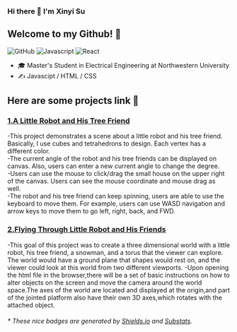 ### Hi there 👋 I'm Xinyi Su  
<h2>Welcome to my Github! 🤗</h2>


![GitHub](https://img.shields.io/badge/Github-SXY-C9BAD7)
![Javascript](https://img.shields.io/badge/Javascript-fluent-success)
![React](https://img.shields.io/badge/React-famework-lightgrey)

- 🎓  Master's Student in Electrical Engineering at Northwestern University
- ✍️  Javascipt / HTML / CSS
 
<h2>Here are some projects link 📖 </h2>
<h3><a href="https://suxinyigenius.github.io/Project%20A/">1.A Little Robot and His Tree Friend </a></h3>
-This project demonstrates a scene about a little robot and his tree friend. Basically, I use cubes and tetrahedrons to design. Each vertex has a different color.<br>
-The current angle of the robot and his tree friends can be displayed on canvas. Also, users can enter a new current angle to change the degree.<br>
-Users can use the mouse to click/drag the small house on the upper right of the canvas. Users can see the mouse coordinate and mouse drag as well.<br>
-The robot and his tree friend can keep spinning, users are able to use the keyboard to move them. For example, users can use WASD navigation and arrow keys to move them to go left, right, back, and FWD.<br>

<h3><a href="https://suxinyigenius.github.io/ProjectB/">2.Flying Through Little Robot and His Friends </a></h3>
-This goal of this project was to create a three dimensional world with a little robot, his tree friend, a snowman, and a torus that the viewer can explore. The world would have a ground plane that shapes would rest on, and the viewer could look at this world from two different viewports.
-Upon opening the html file in the browser,there will be a set of basic instructions on how to alter objects on the screen and move the camera around the world space.The axes of the world are located and displayed at the origin,and part of the jointed platform also have their own 3D axes,which rotates with the attached object.

<h6>* These nice badges are generated by <a href="https://shields.io/">Shields.io</a> and <a href="https://github.com/spencerwooo/Substats">Substats</a>.</h6>

